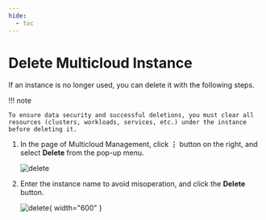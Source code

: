 ```yaml
---
hide:
  - toc
---
```


# Delete Multicloud Instance

If an instance is no longer used, you can delete it with the following steps.

!!! note

    To ensure data security and successful deletions, you must clear all resources (clusters, workloads, services, etc.) under the instance before deleting it.

1. In the page of Multicloud Management, click __⋮__ button on the right, and select __Delete__ from the pop-up menu.

    ![delete](https://docs.daocloud.io/daocloud-docs-images/docs/en/docs/kairship/images/delete-instance01.png)

2. Enter the instance name to avoid misoperation, and click the __Delete__ button.

    ![delete](https://docs.daocloud.io/daocloud-docs-images/docs/en/docs/kairship/images/delete-instance02.png){ width="600" }
